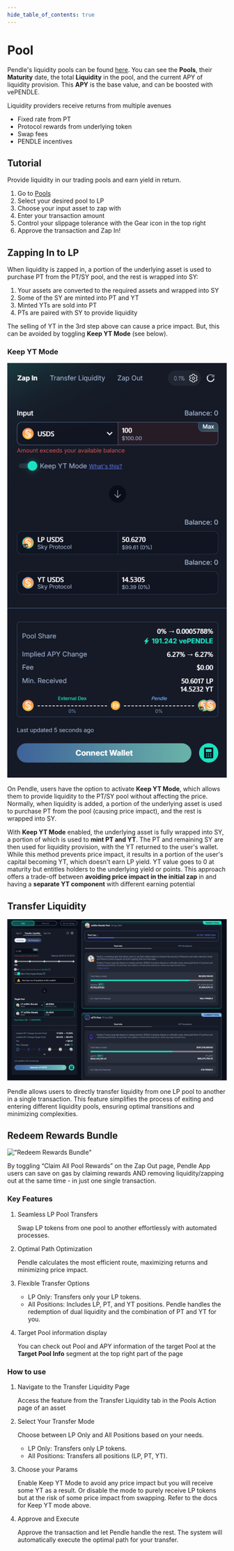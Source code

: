 ```yaml
---
hide_table_of_contents: true
---
```


# Pool

Pendle's liquidity pools can be found [here](https://app.pendle.finance/pro/pools). You can see the **Pools**, their **Maturity** date, the total **Liquidity** in the pool, and the current APY of liquidity provision. This **APY** is the base value, and can be boosted with vePENDLE. 

Liquidity providers receive returns from multiple avenues
* Fixed rate from PT
* Protocol rewards from underlying token
* Swap fees
* PENDLE incentives

## Tutorial

Provide liquidity in our trading pools and earn yield in return.
1. Go to [Pools](https://app.pendle.finance/pro/pools)
2. Select your desired pool to LP 
3. Choose your input asset to zap with
4. Enter your transaction amount 
5. Control your slippage tolerance with the Gear icon in the top right
6. Approve the transaction and Zap In! 

## Zapping In to LP

When liquidity is zapped in, a portion of the underlying asset is used to purchase PT from the PT/SY pool, and the rest is wrapped into SY:

1. Your assets are converted to the required assets and wrapped into SY
2. Some of the SY are minted into PT and YT
3. Minted YTs are sold into PT
4. PTs are paired with SY to provide liquidity

The selling of YT in the 3rd step above can cause a price impact. But, this can be avoided by toggling **Keep YT Mode** (see below).

### Keep YT Mode

!["Keep YT Mode"](/img/AppGuide/keep_yt_mode.png "Keep YT Mode")

On Pendle, users have the option to activate **Keep YT Mode**, which allows them to provide liquidity to the PT/SY pool without affecting the price. Normally, when liquidity is added, a portion of the underlying asset is used to purchase PT from the pool (causing price impact), and the rest is wrapped into SY.

With **Keep YT Mode** enabled, the underlying asset is fully wrapped into SY, a portion of which is used to **mint PT and YT**. The PT and remaining SY are then used for liquidity provision, with the YT returned to the user's wallet. While this method prevents price impact, it results in a portion of the user's capital becoming YT, which doesn't earn LP yield. YT value goes to 0 at maturity but entitles holders to the underlying yield or points. This approach offers a trade-off between **avoiding price impact in the initial zap** in and having a **separate YT component** with different earning potential

## Transfer Liquidity

![Transfer Liqudiity](/img/AppGuide/transfer-liquidity.png "Transfer Liquidity")

Pendle allows users to directly transfer liquidity from one LP pool to another in a single transaction. This feature simplifies the process of exiting and entering different liquidity pools, ensuring optimal transitions and minimizing complexities.

## Redeem Rewards Bundle

!["Redeem Rewards Bundle"](/img/AppGuide/redeem-rewards-bundle.png "Redeem Rewards Bundle")

By toggling “Claim All Pool Rewards” on the Zap Out page, Pendle App users can save on gas by claiming rewards AND removing liquidity/zapping out at the same time - in just one single transaction.

### Key Features

1. Seamless LP Pool Transfers

    Swap LP tokens from one pool to another effortlessly with automated processes.

2. Optimal Path Optimization

    Pendle calculates the most efficient route, maximizing returns and minimizing price impact.

3. Flexible Transfer Options

    - LP Only: Transfers only your LP tokens.
    - All Positions: Includes LP, PT, and YT positions. Pendle handles the redemption of dual liquidity and the combination of PT and YT for you.

4. Target Pool information display
    
    You can check out Pool and APY information of the target Pool at the **Target Pool Info** segment at the top right part of the page 
    
### How to use

1. Navigate to the Transfer Liquidity Page

    Access the feature from the Transfer Liquidity tab in the Pools Action page of an asset

2. Select Your Transfer Mode

    Choose between LP Only and All Positions based on your needs.
    - LP Only: Transfers only LP tokens.
    - All Positions: Transfers all positions (LP, PT, YT).

3. Choose your Params

    Enable Keep YT Mode to avoid any price impact but you will receive some YT as a result. Or disable the mode to purely receive LP tokens but at the risk of some price impact from swapping. Refer to the docs for Keep YT mode above.

4. Approve and Execute

    Approve the transaction and let Pendle handle the rest. The system will automatically execute the optimal path for your transfer.
